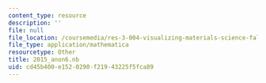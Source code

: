 ```yaml
---
content_type: resource
description: ''
file: null
file_location: /coursemedia/res-3-004-visualizing-materials-science-fall-2017/cd45b400e1520290f21943225f5fca89_2015_anon6.nb
file_type: application/mathematica
resourcetype: Other
title: 2015_anon6.nb
uid: cd45b400-e152-0290-f219-43225f5fca89
---
```

